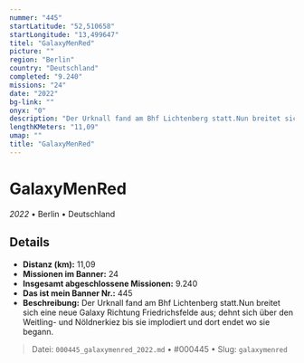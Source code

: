 ```yaml
---
nummer: "445"
startLatitude: "52,510658"
startLongitude: "13,499647"
titel: "GalaxyMenRed"
picture: ""
region: "Berlin"
country: "Deutschland"
completed: "9.240"
missions: "24"
date: "2022"
bg-link: ""
onyx: "0"
description: "Der Urknall fand am Bhf Lichtenberg statt.Nun breitet sich eine neue Galaxy Richtung Friedrichsfelde aus; dehnt sich über den Weitling- und Nöldnerkiez bis sie implodiert und dort endet wo sie begann."
lengthKMeters: "11,09"
umap: ""
title: "GalaxyMenRed"
---
```

# GalaxyMenRed

*2022* • Berlin • Deutschland



## Details
- **Distanz (km):** 11,09
- **Missionen im Banner:** 24
- **Insgesamt abgeschlossene Missionen:** 9.240
- **Das ist mein Banner Nr.:** 445
- **Beschreibung:** Der Urknall fand am Bhf Lichtenberg statt.Nun breitet sich eine neue Galaxy Richtung Friedrichsfelde aus; dehnt sich über den Weitling- und Nöldnerkiez bis sie implodiert und dort endet wo sie begann.



> Datei: `000445_galaxymenred_2022.md` • #000445 • Slug: `galaxymenred`
